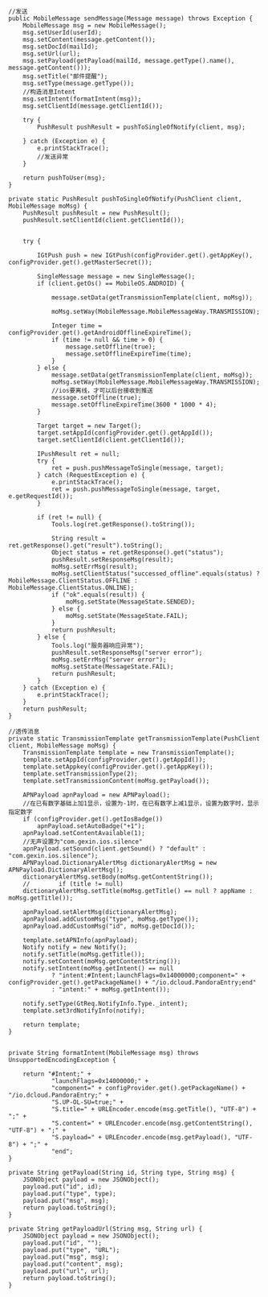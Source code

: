 

    //发送
    public MobileMessage sendMessage(Message message) throws Exception {
        MobileMessage msg = new MobileMessage();
        msg.setUserId(userId);
        msg.setContent(message.getContent());
        msg.setDocId(mailId);
        msg.setUrl(url);
        msg.setPayload(getPayload(mailId, message.getType().name(), message.getContent()));
        msg.setTitle("邮件提醒");
        msg.setType(message.getType());
        //构造消息Intent
        msg.setIntent(formatIntent(msg));
        msg.setClientId(message.getClientId());

        try {
            PushResult pushResult = pushToSingleOfNotify(client, msg);

        } catch (Exception e) {
            e.printStackTrace();
            //发送异常
        }

        return pushToUser(msg);
    }

    private static PushResult pushToSingleOfNotify(PushClient client, MobileMessage moMsg) {
        PushResult pushResult = new PushResult();
        pushResult.setClientId(client.getClientId());


        try {

            IGtPush push = new IGtPush(configProvider.get().getAppKey(), configProvider.get().getMasterSecret());

            SingleMessage message = new SingleMessage();
            if (client.getOs() == MobileOS.ANDROID) {

                message.setData(getTransmissionTemplate(client, moMsg));

                moMsg.setWay(MobileMessage.MobileMessageWay.TRANSMISSION);

                Integer time = configProvider.get().getAndroidOfflineExpireTime();
                if (time != null && time > 0) {
                    message.setOffline(true);
                    message.setOfflineExpireTime(time);
                }
            } else {
                message.setData(getTransmissionTemplate(client, moMsg));
                moMsg.setWay(MobileMessage.MobileMessageWay.TRANSMISSION);
                //ios要离线，才可以后台接收到推送
                message.setOffline(true);
                message.setOfflineExpireTime(3600 * 1000 * 4);
            }

            Target target = new Target();
            target.setAppId(configProvider.get().getAppId());
            target.setClientId(client.getClientId());

            IPushResult ret = null;
            try {
                ret = push.pushMessageToSingle(message, target);
            } catch (RequestException e) {
                e.printStackTrace();
                ret = push.pushMessageToSingle(message, target, e.getRequestId());
            }

            if (ret != null) {
                Tools.log(ret.getResponse().toString());

                String result = ret.getResponse().get("result").toString();
                Object status = ret.getResponse().get("status");
                pushResult.setResponseMsg(result);
                moMsg.setErrMsg(result);
                moMsg.setClientStatus("successed_offline".equals(status) ? MobileMessage.ClientStatus.OFFLINE : MobileMessage.ClientStatus.ONLINE);
                if ("ok".equals(result)) {
                    moMsg.setState(MessageState.SENDED);
                } else {
                    moMsg.setState(MessageState.FAIL);
                }
                return pushResult;
            } else {
                Tools.log("服务器响应异常");
                pushResult.setResponseMsg("server error");
                moMsg.setErrMsg("server error");
                moMsg.setState(MessageState.FAIL);
                return pushResult;
            }
        } catch (Exception e) {
            e.printStackTrace();
        }
        return pushResult;
    }

    //透传消息
    private static TransmissionTemplate getTransmissionTemplate(PushClient client, MobileMessage moMsg) {
        TransmissionTemplate template = new TransmissionTemplate();
        template.setAppId(configProvider.get().getAppId());
        template.setAppkey(configProvider.get().getAppKey());
        template.setTransmissionType(2);
        template.setTransmissionContent(moMsg.getPayload());

        APNPayload apnPayload = new APNPayload();
        //在已有数字基础上加1显示，设置为-1时，在已有数字上减1显示，设置为数字时，显示指定数字
        if (configProvider.get().getIosBadge())
            apnPayload.setAutoBadge("+1");
        apnPayload.setContentAvailable(1);
        //无声设置为"com.gexin.ios.silence"
        apnPayload.setSound(client.getSound() ? "default" : "com.gexin.ios.silence");
        APNPayload.DictionaryAlertMsg dictionaryAlertMsg = new APNPayload.DictionaryAlertMsg();
        dictionaryAlertMsg.setBody(moMsg.getContentString());
        //        if (title != null)
        dictionaryAlertMsg.setTitle(moMsg.getTitle() == null ? appName : moMsg.getTitle());

        apnPayload.setAlertMsg(dictionaryAlertMsg);
        apnPayload.addCustomMsg("type", moMsg.getType());
        apnPayload.addCustomMsg("id", moMsg.getDocId());

        template.setAPNInfo(apnPayload);
        Notify notify = new Notify();
        notify.setTitle(moMsg.getTitle());
        notify.setContent(moMsg.getContentString());
        notify.setIntent(moMsg.getIntent() == null
                ? "intent:#Intent;launchFlags=0x14000000;component=" + configProvider.get().getPackageName() + "/io.dcloud.PandoraEntry;end"
                : "intent:" + moMsg.getIntent());

        notify.setType(GtReq.NotifyInfo.Type._intent);
        template.set3rdNotifyInfo(notify);

        return template;
    }


    private String formatIntent(MobileMessage msg) throws UnsupportedEncodingException {

        return "#Intent;" +
                "launchFlags=0x14000000;" +
                "component=" + configProvider.get().getPackageName() + "/io.dcloud.PandoraEntry;" +
                "S.UP-OL-SU=true;" +
                "S.title=" + URLEncoder.encode(msg.getTitle(), "UTF-8") + ";" +
                "S.content=" + URLEncoder.encode(msg.getContentString(), "UTF-8") + ";" +
                "S.payload=" + URLEncoder.encode(msg.getPayload(), "UTF-8") + ";" +
                "end";
    }

    private String getPayload(String id, String type, String msg) {
        JSONObject payload = new JSONObject();
        payload.put("id", id);
        payload.put("type", type);
        payload.put("msg", msg);
        return payload.toString();
    }

    private String getPayloadUrl(String msg, String url) {
        JSONObject payload = new JSONObject();
        payload.put("id", "");
        payload.put("type", "URL");
        payload.put("msg", msg);
        payload.put("content", msg);
        payload.put("url", url);
        return payload.toString();
    }

